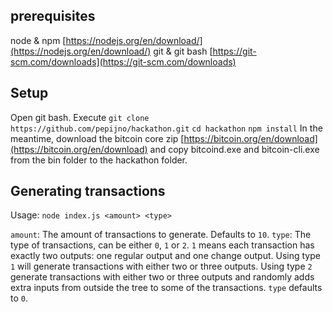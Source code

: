 ## prerequisites

node & npm [https://nodejs.org/en/download/](https://nodejs.org/en/download/)
git & git bash [https://git-scm.com/downloads](https://git-scm.com/downloads)

## Setup

Open git bash. Execute
	```git clone https://github.com/pepijno/hackathon.git```
	```cd hackathon```
	```npm install```
In the meantime, download the bitcoin core zip [https://bitcoin.org/en/download](https://bitcoin.org/en/download) and copy bitcoind.exe and bitcoin-cli.exe from the bin folder to the hackathon folder.

## Generating transactions

Usage:
	```node index.js <amount> <type>```

```amount```: The amount of transactions to generate. Defaults to ```10```.
```type```: The type of transactions, can be either ```0```, ```1``` or ```2```. ```1``` means each transaction has exactly two outputs: one regular output and one change output. Using type ```1``` will generate transactions with either two or three outputs. Using type ```2``` generate transactions with either two or three outputs and randomly adds extra inputs from outside the tree to some of the transactions. ```type``` defaults to ```0```.